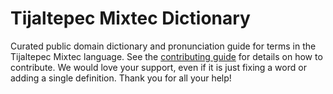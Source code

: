 
# Tijaltepec Mixtec Dictionary

Curated public domain dictionary and pronunciation guide for terms in the Tijaltepec Mixtec language. See the [contributing guide](https://github.com/drumworkteam/term/blob/make/.github/contributing.md) for details on how to contribute. We would love your support, even if it is just fixing a word or adding a single definition. Thank you for all your help!